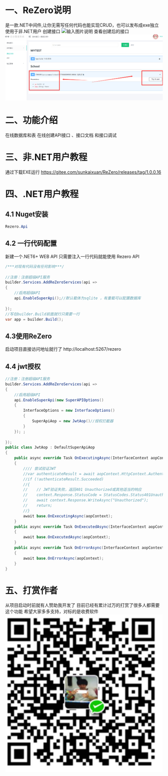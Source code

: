 # 一、ReZero说明
是一款.NET中间件,让你无需写任何代码也能实现CRUD，也可以发布成exe独立使用于非.NET用户
创建接口
![输入图片说明](/sunkaixuan/ReZero/raw/master/image4.png)
查看创建后的接口
![输入图片说明](image2.png)


# 二、功能介绍
在线数据库和表
在线创建API接口 、接口文档 和接口调试

 
# 三、非.NET用户教程
通过下载EXE运行
https://gitee.com/sunkaixuan/ReZero/releases/tag/1.0.0.16


# 四、.NET用户教程

## 4.1 Nuget安装
```cs
Rezero.Api 
``` 
## 4.2 一行代码配置
新建一个.NET6+ WEB API
只需要注入一行代码就能使用 Rezero API

```cs
/***对现有代码没有任何影响***/

//注册：注册超级API服务
builder.Services.AddReZeroServices(api =>
{
    //启用超级API
    api.EnableSuperApi();//默认载体为sqlite ，有重载可以配置数据库

});
//写在builder.Build前面就行只需要一行
var app = builder.Build();

```
## 4.3使用ReZero
启动项目直接访问地址就行了
http://localhost:5267/rezero 

## 4.4 jwt授权

```cs
//注册：注册超级API服务
builder.Services.AddReZeroServices(api =>
{
    //启用超级API
    api.EnableSuperApi(new SuperAPIOptions()
    { 
        InterfaceOptions = new InterfaceOptions()
        {
            SuperApiAop = new JwtAop()//授权拦截器
        }
    }); ;

});
public class JwtAop : DefaultSuperApiAop
{
    public async override Task OnExecutingAsync(InterfaceContext aopContext)
    {
        //// 尝试验证JWT  
        //var authenticateResult = await aopContext.HttpContext.AuthenticateAsync(JwtBearerDefaults.AuthenticationScheme);
        //if (!authenticateResult.Succeeded)
        //{
        //    // JWT验证失败，返回401 Unauthorized或其他适当的响应  
        //    context.Response.StatusCode = StatusCodes.Status401Unauthorized;
        //    await context.Response.WriteAsync("Unauthorized");
        //    return;
        //}
        await base.OnExecutingAsync(aopContext);
    }
    public async override Task OnExecutedAsync(InterfaceContext aopContext)
    {
        await base.OnExecutedAsync(aopContext);
    }
    public async override Task OnErrorAsync(InterfaceContext aopContext)
    {
        await base.OnErrorAsync(aopContext);
    }
}
```
# 五、打赏作者
从项目启动时前就有人赞助我开发了
目前已经有累计过万的打赏了很多人都需要这个功能
希望大家多多支持，对标的是收费软件
![输入图片说明](image3.png)
